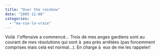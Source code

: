 ```yaml
---
title: "Over the rainbow"
date: "2005-12-08"
categories: 
  - "ma-vie-la-vraie"
---
```


  
Voilà  l'offensive a commencé... Trois de mes anges gardiens sont au courant de mes résolutions qui sont à  peu près arrêtées (pas forcemment comprises mais cela est normal...). En charge à  eux de me les rappeler!
